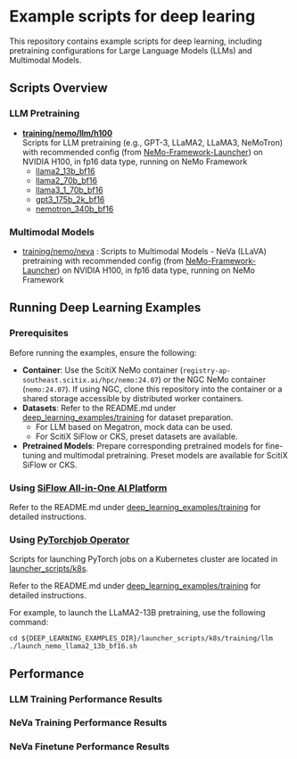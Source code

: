 # Example scripts for deep learing

This repository contains example scripts for deep learning, including pretraining configurations for Large Language Models (LLMs) and Multimodal Models. 

## Scripts Overview

### LLM Pretraining

- **[training/nemo/llm/h100](https://github.com/sallylxl/deep_learning_examples/tree/master/training/nemo/llm/h100)**  
  Scripts for LLM pretraining (e.g., GPT-3, LLaMA2, LLaMA3, NeMoTron) with recommended config (from [NeMo-Framework-Launcher](https://github.com/NVIDIA/NeMo-Framework-Launcher)) on NVIDIA H100, in fp16 data type, running on NeMo Framework
  - [llama2_13b_bf16](https://github.com/sallylxl/deep_learning_examples/tree/master/training/nemo/llm/h100/llama2_13b_bf16)
  - [llama2_70b_bf16](https://github.com/sallylxl/deep_learning_examples/tree/master/training/nemo/llm/h100/llama2_70b_bf16)
  - [llama3_1_70b_bf16](https://github.com/sallylxl/deep_learning_examples/tree/master/training/nemo/llm/h100/llama3_1_70b_bf16)
  - [gpt3_175b_2k_bf16](https://github.com/sallylxl/deep_learning_examples/tree/master/training/nemo/llm/h100/gpt3_175b_2k_bf16)
  - [nemotron_340b_bf16](https://github.com/sallylxl/deep_learning_examples/tree/master/training/nemo/llm/h100/nemotron_340b_bf16)

### Multimodal Models

- [training/nemo/neva](https://github.com/sallylxl/deep_learning_examples/tree/master/training/nemo/neva)
  : Scripts to Multimodal Models - NeVa (LLaVA) pretraining with recommended config (from [NeMo-Framework-Launcher](https://github.com/NVIDIA/NeMo-Framework-Launcher)) on NVIDIA H100, in fp16 data type, running on NeMo Framework

## Running Deep Learning Examples

### Prerequisites
Before running the examples, ensure the following:
- **Container**: Use the ScitiX NeMo container (`registry-ap-southeast.scitix.ai/hpc/nemo:24.07`) or the NGC NeMo container (`nemo:24.07`). If using NGC, clone this repository into the container or a shared storage accessible by distributed worker containers.
- **Datasets**: Refer to the README.md under [deep_learning_examples/training](https://github.com/sallylxl/deep_learning_examples/tree/master/training) for dataset preparation.
  - For LLM based on Megatron, mock data can be used.
  - For ScitiX SiFlow or CKS, preset datasets are available.
- **Pretrained Models**: Prepare corresponding pretrained models for fine-tuning and multimodal pretraining. Preset models are available for ScitiX SiFlow or CKS.

### Using [SiFlow All-in-One AI Platform](https://scitix.ai/SiflowService/index.aspx)

Refer to the README.md under [deep_learning_examples/training](https://github.com/sallylxl/deep_learning_examples/tree/master/training) for detailed instructions.

### Using [PyTorchjob Operator](https://github.com/kubeflow/pytorch-operator)
Scripts for launching PyTorch jobs on a Kubernetes cluster are located in [launcher_scripts/k8s](https://github.com/sallylxl/deep_learning_examples/tree/master/launcher_scripts/k8s/training).

Refer to the README.md under [deep_learning_examples/training](https://github.com/sallylxl/deep_learning_examples/tree/master/training) for detailed instructions.

For example, to launch the LLaMA2-13B pretraining, use the following command:

```
cd ${DEEP_LEARNING_EXAMPLES_DIR}/launcher_scripts/k8s/training/llm
./launch_nemo_llama2_13b_bf16.sh
```

## Performance
### LLM Training Performance Results
### NeVa Training Performance Results
### NeVa Finetune Performance Results
